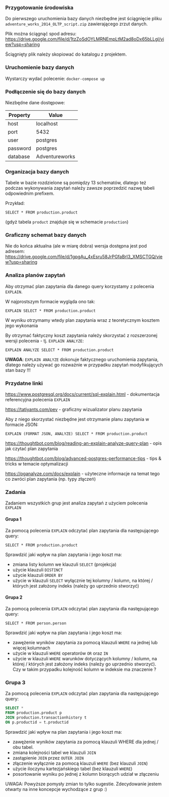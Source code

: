 ### Przygotowanie środowiska

Do pierwszego uruchomienia bazy danych niezbędne jest ściągnięcie pliku `adventure_works_2014_OLTP_script.zip` zawierającego zrzut danych.

Plik można ściągnąć spod adresu: https://drive.google.com/file/d/1tzZoSdOYLMRNEmpLtM2ad8oDx65bLLgl/view?usp=sharing

Ściągnięty plik należy skopiować do katalogu z projektem.

### Uruchomienie bazy danych

Wystarczy wydać polecenie: `docker-compose up`

### Podłączenie się do bazy danych

Niezbędne dane dostępowe:

| Property  | Value           |
|-----------|-----------------|
| host      | localhost       |
| port      | 5432            |
| user      | postgres        |
| password  | postgres        |
| database  | Adventureworks  |

### Organizacja bazy danych

Tabele w bazie rozdzielone są pomiędzy 13 schematów, dlatego też podczas wykonywania zapytań należy zawsze poprzedzić nazwę tabeli odpowiednim prefixem.

Przykład:

`SELECT * FROM production.product`  

(gdyż tabela `product` znajduje się w schemacie `production`)

### Graficzny schemat bazy danych

Nie do końca aktualna (ale w miarę dobra) wersja dostępna jest pod adresem: https://drive.google.com/file/d/1gpgAu_4xEsru58JrPGfaBrI3_XMSCTGQ/view?usp=sharing

### Analiza planów zapytań

Aby otrzymać plan zapytania dla danego query korzystamy z polecenia `EXPLAIN`. 

W najprostszym formacie wygląda ono tak:

`EXPLAIN SELECT * FROM production.product`

W wyniku otrzymamy wtedy plan zapytania wraz z teoretycznym kosztem jego wykonania

By otrzymać faktyczny koszt zapytania należy skorzystać z rozszerzonej wersji polecenia - tj. `EXPLAIN ANALYZE`:

`EXPLAIN ANALYZE SELECT * FROM production.product`

**UWAGA**: `EXPLAIN ANALYZE` dokonuje faktycznego uruchomienia zapytania, dlatego należy używać go rozważnie w przypadku zapytań modyfikujących stan bazy !!!

### Przydatne linki

https://www.postgresql.org/docs/current/sql-explain.html - dokumentacja referencyjna polecenia `EXPLAIN`

https://tatiyants.com/pev - graficzny wizualizator planu zapytania

Aby z niego skorzystać niezbędne jest otrzymanie planu zapytania w formacie JSON:

`EXPLAIN (FORMAT JSON, ANALYZE) SELECT * FROM production.product`

https://thoughtbot.com/blog/reading-an-explain-analyze-query-plan - opis jak czytać plan zapytania

https://thoughtbot.com/blog/advanced-postgres-performance-tips - tips & tricks w temacie optymalizacji

https://pganalyze.com/docs/explain - użyteczne informacje na temat tego co zwróci plan zapytania (np. typy złączeń)

### Zadania

Zadaniem wszystkich grup jest analiza zapytań z użyciem polecenia `EXPLAIN`

#### Grupa 1

Za pomocą polecenia `EXPLAIN` odczytać plan zapytania dla następującego query:

`SELECT * FROM production.product`

Sprawdzić jaki wpływ na plan zapytania i jego koszt ma:

- zmiana listy kolumn we klauzuli `SELECT` (projekcja)
- użycie klauzuli `DISTINCT`
- użycie klauzuli `ORDER BY`
- użycie w klauzuli `SELECT` wyłącznie tej kolumny / kolumn, na której / których jest założony indeks (należy go uprzednio stworzyć)

#### Grupa 2

Za pomocą polecenia `EXPLAIN` odczytać plan zapytania dla następującego query:

`SELECT * FROM person.person`

Sprawdzić jaki wpływ na plan zapytania i jego koszt ma:

- zawężenie wyników zapytania za pomocą klauzuli `WHERE` na jednej lub więcej kolumnach
- użycie w klauzuli `WHERE` operatorów `OR` oraz `IN`
- użycie w klauzuli `WHERE` warunków dotyczących kolumny / kolumn, na której / których jest założony indeks (należy go uprzednio stworzyć). Czy w takim przypadku kolejność kolumn w indeksie ma znaczenie ?

### Grupa 3

Za pomocą polecenia `EXPLAIN` odczytać plan zapytania dla następującego query:

```sql
SELECT *
FROM production.product p
JOIN production.transactionhistory t
ON p.productid = t.productid
```

Sprawdzić jaki wpływ na plan zapytania i jego koszt ma:
- zawężenie wyników zapytania za pomocą klauzuli WHERE dla jednej / obu tabel. 
- zmiana kolejności tabel we klauzuli `JOIN`
- zastąpienie `JOIN` przez `OUTER JOIN`
- złączenie wyłącznie za pomocą klauzuli `WHERE` (bez klauzuli `JOIN`)
- użycie iloczynu kartezjańskiego tabel (bez klauzuli `WHERE`)
- posortowanie wyniku po jednej z kolumn biorących udział w złączeniu

UWAGA: Powyższe pomysły zmian to tylko sugestie. Zdecydowanie jestem otwarty na inne koncepcje wychodzące z grup :)